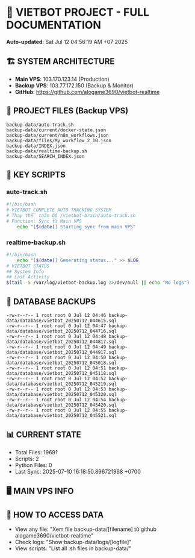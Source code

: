 # 🤖 VIETBOT PROJECT - FULL DOCUMENTATION
**Auto-updated**: Sat Jul 12 04:56:19 AM +07 2025

## 🏗️ SYSTEM ARCHITECTURE
- **Main VPS**: 103.170.123.14 (Production)
- **Backup VPS**: 103.77.172.150 (Backup & Monitor)
- **GitHub**: https://github.com/alogame3690/vietbot-realtime

## 📁 PROJECT FILES (Backup VPS)
```
backup-data/auto-track.sh
backup-data/current/docker-state.json
backup-data/current/n8n_workflows.json
backup-data/files/My_workflow_2_10.json
backup-data/INDEX.json
backup-data/realtime-backup.sh
backup-data/SEARCH_INDEX.json
```

## 🔧 KEY SCRIPTS
### auto-track.sh
```bash
#!/bin/bash
# VIETBOT COMPLETE AUTO TRACKING SYSTEM
# Thay thế toàn bộ /vietbot-brain/auto-track.sh
# Function: Sync từ Main VPS
    echo "[$(date)] Starting sync from main VPS"
```
### realtime-backup.sh
```bash
#!/bin/bash
    echo "[$(date)] Generating status..." >> $LOG
# VIETBOT STATUS
## System Info
## Last Activity
$(tail -5 /var/log/vietbot-backup.log 2>/dev/null || echo "No logs")
```

## 💾 DATABASE BACKUPS
```
-rw-r--r-- 1 root root 0 Jul 12 04:46 backup-data/database/vietbot_20250712_044615.sql
-rw-r--r-- 1 root root 0 Jul 12 04:47 backup-data/database/vietbot_20250712_044716.sql
-rw-r--r-- 1 root root 0 Jul 12 04:48 backup-data/database/vietbot_20250712_044817.sql
-rw-r--r-- 1 root root 0 Jul 12 04:49 backup-data/database/vietbot_20250712_044917.sql
-rw-r--r-- 1 root root 0 Jul 12 04:50 backup-data/database/vietbot_20250712_045018.sql
-rw-r--r-- 1 root root 0 Jul 12 04:51 backup-data/database/vietbot_20250712_045118.sql
-rw-r--r-- 1 root root 0 Jul 12 04:52 backup-data/database/vietbot_20250712_045219.sql
-rw-r--r-- 1 root root 0 Jul 12 04:53 backup-data/database/vietbot_20250712_045320.sql
-rw-r--r-- 1 root root 0 Jul 12 04:54 backup-data/database/vietbot_20250712_045420.sql
-rw-r--r-- 1 root root 0 Jul 12 04:55 backup-data/database/vietbot_20250712_045521.sql
```

## 📊 CURRENT STATE
- Total Files: 19691
- Scripts: 2
- Python Files: 0
- Last Sync: 2025-07-10 16:18:50.896721968 +0700

## 🖥️ MAIN VPS INFO


## 🚨 HOW TO ACCESS DATA
- View any file: "Xem file backup-data/[filename] từ github alogame3690/vietbot-realtime"
- Check logs: "Show backup-data/logs/[logfile]"
- View scripts: "List all .sh files in backup-data/"

